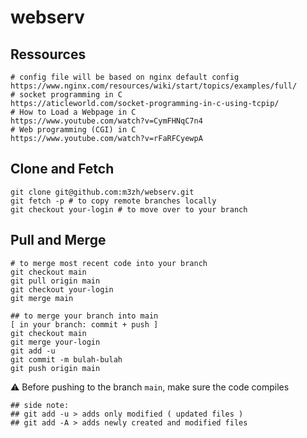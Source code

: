 # webserv

## Ressources
```
# config file will be based on nginx default config
https://www.nginx.com/resources/wiki/start/topics/examples/full/
# socket programming in C
https://aticleworld.com/socket-programming-in-c-using-tcpip/
# How to Load a Webpage in C
https://www.youtube.com/watch?v=CymFHNqC7n4
# Web programming (CGI) in C
https://www.youtube.com/watch?v=rFaRFCyewpA
```
## Clone and Fetch

```
git clone git@github.com:m3zh/webserv.git
git fetch -p # to copy remote branches locally
git checkout your-login # to move over to your branch
```  

## Pull and Merge  
``` 
# to merge most recent code into your branch
git checkout main
git pull origin main
git checkout your-login
git merge main

## to merge your branch into main
[ in your branch: commit + push ]
git checkout main
git merge your-login
git add -u
git commit -m bulah-bulah
git push origin main  
```
:warning:  Before pushing to the branch `main`, make sure the code compiles
```
## side note: 
## git add -u > adds only modified ( updated files )
## git add -A > adds newly created and modified files
```
